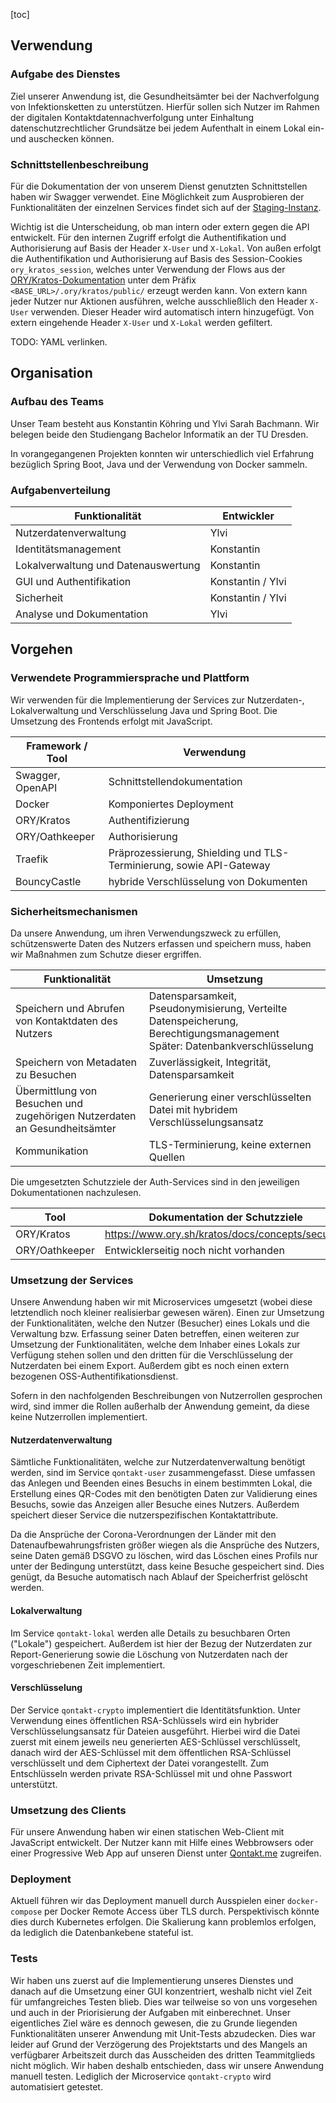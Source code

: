 [toc]

## Verwendung

###  Aufgabe des Dienstes

Ziel unserer Anwendung ist, die Gesundheitsämter bei der Nachverfolgung von Infektionsketten zu unterstützen. Hierfür sollen sich Nutzer im Rahmen der digitalen Kontaktdatennachverfolgung unter Einhaltung datenschutzrechtlicher Grundsätze bei jedem Aufenthalt in einem Lokal ein- und auschecken können.

### Schnittstellenbeschreibung

Für die Dokumentation der von unserem Dienst genutzten Schnittstellen haben wir Swagger verwendet. Eine Möglichkeit zum Ausprobieren der Funktionalitäten der einzelnen Services findet sich auf der [Staging-Instanz](https://staging.qontakt.me).

Wichtig ist die Unterscheidung, ob man intern oder extern gegen die API entwickelt. Für den internen Zugriff erfolgt die Authentifikation und Authorisierung auf Basis der Header `X-User` und `X-Lokal`. Von außen erfolgt die Authentifikation und Authorisierung auf Basis des Session-Cookies `ory_kratos_session`, welches unter Verwendung der Flows aus der [ORY/Kratos-Dokumentation](https://www.ory.sh/kratos/docs/self-service) unter dem Präfix `<BASE_URL>/.ory/kratos/public/` erzeugt werden kann. Von extern kann jeder Nutzer nur Aktionen ausführen, welche ausschließlich den Header `X-User` verwenden. Dieser Header wird automatisch intern hinzugefügt. Von extern eingehende Header `X-User` und `X-Lokal` werden gefiltert.



TODO: YAML verlinken.

## Organisation

### Aufbau des Teams

Unser Team besteht aus Konstantin Köhring und Ylvi Sarah Bachmann. Wir belegen beide den Studiengang Bachelor Informatik an der TU Dresden.

In vorangegangenen Projekten konnten wir unterschiedlich viel Erfahrung bezüglich Spring Boot, Java und der Verwendung von Docker sammeln.

### Aufgabenverteilung

| Funktionalität                      | Entwickler        |
| ----------------------------------- | ----------------- |
| Nutzerdatenverwaltung               | Ylvi              |
| Identitätsmanagement                | Konstantin        |
| Lokalverwaltung und Datenauswertung | Konstantin        |
| GUI und Authentifikation            | Konstantin / Ylvi |
| Sicherheit                          | Konstantin / Ylvi |
| Analyse und Dokumentation           | Ylvi              |

## Vorgehen

### Verwendete Programmiersprache und Plattform

Wir verwenden für die Implementierung der Services zur Nutzerdaten-, Lokalverwaltung und Verschlüsselung Java und Spring Boot. Die Umsetzung des Frontends erfolgt mit JavaScript.

| Framework / Tool | Verwendung                                                   |
| ---------------- | ------------------------------------------------------------ |
| Swagger, OpenAPI | Schnittstellendokumentation                                  |
| Docker           | Komponiertes Deployment                                      |
| ORY/Kratos       | Authentifizierung                                            |
| ORY/Oathkeeper   | Authorisierung                                               |
| Traefik          | Präprozessierung, Shielding und TLS-Terminierung, sowie API-Gateway |
| BouncyCastle     | hybride Verschlüsselung von Dokumenten                       |

### Sicherheitsmechanismen

Da unsere Anwendung, um ihren Verwendungszweck zu erfüllen, schützenswerte Daten des Nutzers erfassen und speichern muss, haben wir Maßnahmen zum Schutze dieser ergriffen.

| Funktionalität                                               | Umsetzung                                                    |
| ------------------------------------------------------------ | ------------------------------------------------------------ |
| Speichern und Abrufen von Kontaktdaten des Nutzers           | Datensparsamkeit, Pseudonymisierung, Verteilte Datenspeicherung, Berechtigungsmanagement<br />Später: Datenbankverschlüsselung |
| Speichern von Metadaten zu Besuchen                          | Zuverlässigkeit, Integrität, Datensparsamkeit                |
| Übermittlung von Besuchen und zugehörigen Nutzerdaten an Gesundheitsämter | Generierung einer verschlüsselten Datei mit hybridem Verschlüsselungsansatz |
| Kommunikation                                                | TLS-Terminierung, keine externen Quellen                     |

Die umgesetzten Schutzziele der Auth-Services sind in den jeweiligen Dokumentationen nachzulesen.

| Tool           | Dokumentation der Schutzziele                     |
| -------------- | ------------------------------------------------- |
| ORY/Kratos     | https://www.ory.sh/kratos/docs/concepts/security/ |
| ORY/Oathkeeper | Entwicklerseitig noch nicht vorhanden             |

### Umsetzung der Services

Unsere Anwendung haben wir mit Microservices umgesetzt (wobei diese letztendlich noch kleiner realisierbar gewesen wären). Einen zur Umsetzung der Funktionalitäten, welche den Nutzer (Besucher) eines Lokals und die Verwaltung bzw. Erfassung seiner Daten betreffen, einen weiteren zur Umsetzung der Funktionalitäten, welche dem Inhaber eines Lokals zur Verfügung stehen sollen und den dritten für die Verschlüsselung der Nutzerdaten bei einem Export. Außerdem gibt es noch einen extern bezogenen OSS-Authentifikationsdienst.

Sofern in den nachfolgenden Beschreibungen von Nutzerrollen gesprochen wird, sind immer die Rollen außerhalb der Anwendung gemeint, da diese keine Nutzerrollen implementiert.

#### Nutzerdatenverwaltung

Sämtliche Funktionalitäten, welche zur Nutzerdatenverwaltung benötigt werden, sind im Service `qontakt-user` zusammengefasst. Diese umfassen das Anlegen und Beenden eines Besuchs in einem bestimmten Lokal, die Erstellung eines QR-Codes mit den benötigten Daten zur Validierung eines Besuchs, sowie das Anzeigen aller Besuche eines Nutzers. Außerdem speichert dieser Service die nutzerspezifischen Kontaktattribute.

Da die Ansprüche der Corona-Verordnungen der Länder mit den Datenaufbewahrungsfristen größer wiegen als die Ansprüche des Nutzers, seine Daten gemäß DSGVO zu löschen, wird das Löschen eines Profils nur unter der Bedingung unterstützt, dass keine Besuche gespeichert sind. Dies genügt, da Besuche automatisch nach Ablauf der Speicherfrist gelöscht werden.

#### Lokalverwaltung

Im Service `qontakt-lokal` werden alle Details zu besuchbaren Orten ("Lokale") gespeichert. Außerdem ist hier der Bezug der Nutzerdaten zur Report-Generierung sowie die Löschung von Nutzerdaten nach der vorgeschriebenen Zeit implementiert.

#### Verschlüsselung

Der Service `qontakt-crypto` implementiert die Identitätsfunktion. Unter Verwendung eines öffentlichen RSA-Schlüssels wird ein hybrider Verschlüsselungsansatz für Dateien ausgeführt. Hierbei wird die Datei zuerst mit einem jeweils neu generierten AES-Schlüssel verschlüsselt, danach wird der AES-Schlüssel mit dem öffentlichen RSA-Schlüssel verschlüsselt und dem Ciphertext der Datei vorangestellt. Zum Entschlüsseln werden private RSA-Schlüssel mit und ohne Passwort unterstützt.

### Umsetzung des Clients

Für unsere Anwendung haben wir einen statischen Web-Client mit JavaScript entwickelt. Der Nutzer kann mit Hilfe eines Webbrowsers oder einer Progressive Web App auf unseren Dienst unter [Qontakt.me](https://www.qontakt.me) zugreifen.

### Deployment

Aktuell führen wir das Deployment manuell durch Ausspielen einer `docker-compose` per Docker Remote Access über TLS durch. Perspektivisch könnte dies durch Kubernetes erfolgen. Die Skalierung kann problemlos erfolgen, da lediglich die Datenbankebene stateful ist.

### Tests

Wir haben uns zuerst auf die Implementierung unseres Dienstes und danach auf die Umsetzung einer GUI konzentriert, weshalb nicht viel Zeit für umfangreiches Testen blieb. Dies war teilweise so von uns vorgesehen und auch in der Priorisierung der Aufgaben mit einberechnet. Unser eigentliches Ziel wäre es dennoch gewesen, die zu Grunde liegenden Funktionalitäten unserer Anwendung mit Unit-Tests abzudecken. Dies war leider auf Grund der Verzögerung des Projektstarts und des Mangels an verfügbarer Arbeitszeit durch das Ausscheiden des dritten Teammitglieds nicht möglich. Wir haben deshalb entschieden, dass wir unsere Anwendung manuell testen. Lediglich der Microservice `qontakt-crypto` wird automatisiert getestet.
